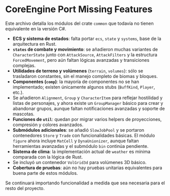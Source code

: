 # CoreEngine Port Missing Features

Este archivo detalla los módulos del crate `common` que todavía no tienen equivalente en la versión C#.

- **ECS y sistema de estados**: falta portar `ecs`, `state` y `systems`, base de la arquitectura en Rust.
- **`states` de combate y movimiento**: se añadieron muchas variantes de
  `CharacterState` junto con `AttackSource`, `AttackFilters` y la estructura
  `ForcedMovement`, pero aún faltan lógicas avanzadas y transiciones complejas.
- **Utilidades de terreno y volúmenes** (`terrain`, `volumes`): sólo se trasladaron constantes, sin el manejo completo de biomas y bloques.
- **Componentes (`comp`)**: la mayoría de componentes no se han implementado; existen únicamente algunos stubs (`BuffKind`, `Player`, etc.).
- Se añadieron `Alignment`, `Group` y `CharacterItem` para reflejar hostilidad y
  listas de personajes, y ahora existe un `GroupManager` básico para crear y
  abandonar grupos, aunque faltan notificaciones avanzadas y soporte de
  mascotas.
- **Funciones de `util`**: quedan por migrar varios helpers de proyecciones, compresión y colores avanzados.
- **Submódulos adicionales**: se añadió `SlowJobPool` y se portaron contenedores
  `Store` y `Trade` con funcionalidades básicas. El módulo `figure` ahora
  incluye `MatCell` y `DynaUnionizer`, aunque faltan herramientas avanzadas y
  el submódulo `bin` continúa pendiente.
- **Sistema de clima**: la implementación actual de `weather` es mínima comparada con la lógica de Rust.
- Se incluyó un contenedor `VolGrid3d` para volúmenes 3D básico.
- **Cobertura de pruebas**: aún no hay pruebas unitarias equivalentes para buena parte de estos módulos.

Se continuará importando funcionalidad a medida que sea necesaria para el resto del proyecto.
